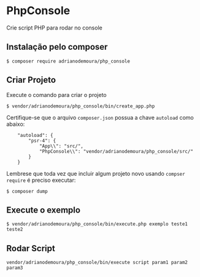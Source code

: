 # PhpConsole
Crie script PHP para rodar no console

## Instalação pelo composer
```
$ composer require adrianodemoura/php_console
```

## Criar Projeto
Execute o comando para criar o projeto
```
$ vendor/adrianodemoura/php_console/bin/create_app.php
```

Certifique-se que o arquivo `composer.json` possua a chave `autoload` como abaixo:
```
    "autoload": {
        "psr-4": {
            "App\\": "src/",
            "PhpConsole\\": "vendor/adrianodemoura/php_console/src/"
        }
    }
```   
Lembrese que toda vez que incluir algum projeto novo usando `compser require` é preciso executar:
```
$ composer dump
```

## Execute o exemplo 
```
$ vendor/adrianodemoura/php_console/bin/execute.php exemplo teste1 teste2
```

## Rodar Script
```
vendor/adrianodemoura/php_console/bin/execute script param1 param2 param3
```
